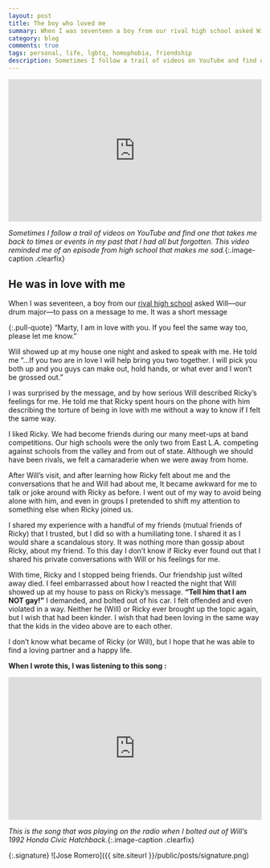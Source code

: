 ```yaml
--- 
layout: post
title: The boy who loved me
summary: When I was seventeen a boy from our rival high school asked Will—our drum major—to pass on a message to me.
category: blog
comments: true
tags: personal, life, lgbtq, homophobia, friendship
description: Sometimes I follow a trail of videos on YouTube and find one that takes me back to times or events in my past that I had all but forgotten. This video reminded me of an episode from high school that makes me sad
---
```


 <style>.embed-container { position: relative; padding-bottom: 56.25%; height: 0; overflow: hidden; max-width: 100%; } .embed-container iframe, .embed-container object, .embed-container embed { position: absolute; top: 0; left: 0; width: 100%; height: 100%; }</style>
<div class='embed-container'><iframe src='https://www.youtube.com/embed/PxWhExWrk_A?rel=0&amp;t=27s&amp;showinfo=0' frameborder='0' allowfullscreen></iframe></div>

*Sometimes I follow a trail of videos on YouTube and find one that takes me back to times or events in my past that I had all but forgotten. This video reminded me of an episode from high school that makes me sad.*{:.image-caption .clearfix}

## He was in love with me
When I was seventeen, a boy from our [rival high school][1] asked Will—our drum major—to pass on a message to me. It was a short message 

{:.pull-quote}
“Marty, I am in love with you. If you feel the same way too, please let me know.” 

Will showed up at my house one night and asked to speak with me. He told me “…If you two are in love I will help bring you two together. I will pick you both up and you guys can make out, hold hands, or what ever and I won’t be grossed out.” 

I was surprised by the message, and by how serious Will described Ricky’s feelings for me. He told me that Ricky spent hours on the phone with him describing the torture of being in love with me without a way to know if I felt the same way. 

I liked Ricky. We had become friends during our many meet-ups at band competitions. Our high schools were the only two from East L.A. competing against schools from the valley and from out of state. Although we should have been rivals, we felt a camaraderie when we were away from home. 

After Will’s visit, and after learning how Ricky felt about me and the conversations that he and Will had about me, It became awkward for me to talk or joke around with Ricky as before. I went out of my way to avoid being alone with him, and even in groups I pretended to shift my attention to something else when Ricky joined us. 

I shared my experience with a handful of my friends (mutual friends of Ricky) that I trusted, but I did so with a humiliating tone. I shared it as I would share a scandalous story. It was nothing more than gossip about Ricky, about my friend. To this day I don’t know if Ricky ever found out that I shared his private conversations with Will or his feelings for me. 

With time, Ricky and I stopped being friends. Our friendship just  wilted away  died. I feel embarrassed about how I reacted the night that Will showed up at my house to pass on Ricky’s message. **“Tell him that I am NOT gay!”** I demanded, and bolted out of his car. I felt offended and even violated in a way. Neither he (Will) or Ricky ever brought up the topic again, but I wish that had been kinder. I wish that had been loving in the same way that the kids in the video above are to each other. 

I don’t know what became of Ricky (or Will), but I hope that he was able to find a loving partner and a happy life.

**When I wrote this, I was listening to this song :**
 <style>.embed-container { position: relative; padding-bottom: 56.25%; height: 0; overflow: hidden; max-width: 100%; } .embed-container iframe, .embed-container object, .embed-container embed { position: absolute; top: 0; left: 0; width: 100%; height: 100%; }</style>
<div class='embed-container'><iframe src='https://www.youtube.com/embed/5EdmHSTwmWY?rel=0&amp;t=27s&amp;showinfo=0' frameborder='0' allowfullscreen></iframe></div>

*This is the song that was playing on the radio when I bolted out of Will’s 1992 Honda Civic Hatchback.*{:.image-caption .clearfix}

{:.signature}
![Jose Romero]({{ site.siteurl }}/public/posts/signature.png)

[1]:	http://www.rooseveltlausd.org/ "Roosevelt High School - Boyle Heights California"